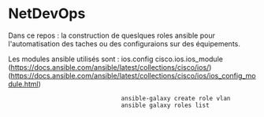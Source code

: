 # NetDevOps

Dans ce repos : la construction de queslques roles ansible pour l'automatisation des taches ou des configuraions sur des équipements.

Les modules ansible utilisés sont : ios.config
                                    cisco.ios.ios_module
                                    (https://docs.ansible.com/ansible/latest/collections/cisco/ios/)
                                    (https://docs.ansible.com/ansible/latest/collections/cisco/ios/ios_config_module.html)
                                    
                                    ansible-galaxy create role vlan
                                    ansible galaxy roles list

